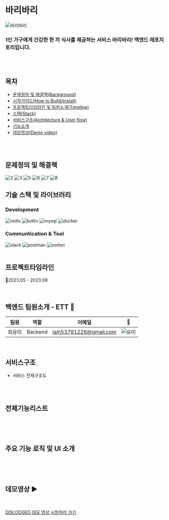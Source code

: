 # 바리바리

![바리바리](https://github.com/bariBari23/backend/assets/102947194/230cf23c-f23c-4421-959f-bbdf44c5fd84)

### 1인 가구에게 건강한 한 끼 식사를 제공하는 서비스 바리바리! 백엔드 레포지토리입니다.




<br>
<br>


## 목차
- [문제정의 및 해결책(Background)](#문제정의)
  <br>
- [시작가이드(How to Build/Install)](#시작가이드)
  <br>
- [프로젝트타임라인 및 팀원소개(Timeline)](#프로젝트타임라인)
  <br>
- [스택(Stack)](#스택)
  <br>
- [서비스구조(Architecture & User flow)](#서비스구조)
  <br>
- [기능소개](#전체기능리스트)
  <br>
- [데모영상(Demo video)](#포스터)

<br>


<br>

## 문제정의 및 해결책
![2](https://github.com/bariBari23/bariBari-FE/assets/110076475/516b60c4-4136-4646-9234-3b3ea97d2f2f)
![3](https://github.com/bariBari23/bariBari-FE/assets/110076475/4d847522-663d-4bcf-a774-db8c9665f41d)
![5](https://github.com/bariBari23/bariBari-FE/assets/110076475/1cf51818-7e0d-4d80-9dcd-711ae61a381a)
![6](https://github.com/bariBari23/bariBari-FE/assets/110076475/1f49bb1d-f928-46a0-93a0-4f09a8eb643c)
![7](https://github.com/bariBari23/bariBari-FE/assets/110076475/4796504d-f87f-41be-bcfc-99bb68ad7e80)
![8](https://github.com/bariBari23/bariBari-FE/assets/110076475/cd4c322c-93b6-45df-af2b-de7d5d38cec9)



## 기술 스택 및 라이브러리

### Development
![redis](https://img.shields.io/badge/redis-%23DD0031.svg?&style=for-the-badge&logo=redis&logoColor=white)
![kotlin](https://img.shields.io/badge/Kotlin-0095D5?&style=for-the-badge&logo=kotlin&logoColor=white)
![mysql](https://img.shields.io/badge/MySQL-00000F?style=for-the-badge&logo=mysql&logoColor=white)
![docker](https://img.shields.io/badge/docker-%230db7ed.svg?style=for-the-badge&logo=docker&logoColor=white)
<br>

### Communtication & Tool
![slack](https://img.shields.io/badge/Slack-4A154B?style=for-the-badge&logo=slack&logoColor=white)
![postman](https://img.shields.io/badge/Postman-FF6C37?style=for-the-badge&logo=postman&logoColor=white)
![notion](https://img.shields.io/badge/Notion-000000?style=for-the-badge&logo=notion&logoColor=white)
<br>
<br>






## 프로젝트타임라인

📅2023.05 - 2023.09

<br>

## 백엔드 팀원소개 - ETT 💛

|팀원|역할|이메일|💛|
|----|---|----|---|
|최유미|Backend|jain53791226@gmail.com| ![유미](https://github.com/ETT-DISLODGED/.github/assets/110734087/fbdc2a81-3220-4fcc-a208-a07fa6bf5e97) |

<br>



## 서비스구조

- 서비스 전체구조도


<br>
<br>




## 전체기능리스트 
<br>




<br>
<br>

## 주요 기능 로직 및 UI 소개 
<br>


<br>
<br>


## 데모영상 ▶️
[<br>](https://github.com/bariBari23/bariBari-FE/assets/110076475/c8c04a69-26e2-42d1-8d50-ea5aaf2e927e)

[DISLODGED 데모 영상 시청하러 가기](https://www.youtube.com/watch?v=E3e9SRJPGZM)

<br>
<br>
